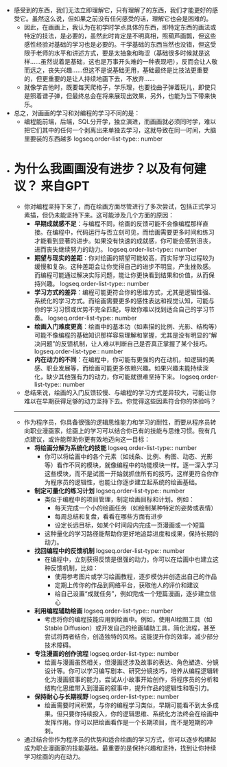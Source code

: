 - 感受到的东西，我们无法立即理解它，只有理解了的东西，我们才能更好的感受它。虽然这么说，但如果之前没有任何感受的话，理解它也会是困难的。
	- 因此，在画画上，我认为在初学时学点具体的东西，即特定东西的画法或特定的技法，是必要的，虽然此时肯定是不明真相，照葫芦画瓢，但这些感性经验对基础的学习也是必要的。干学基础的东西当然也没错，但这受限于老师的水平和讲述方式，要是太抽象和晦涩（基础很多时候就是这样……虽然说着是基础，这也是万事开头难的一种表现吧），反而会让人敬而远之，丧失兴趣……但这不是说基础无用，基础最终是比技法更重要的，但更重要的是让人持续地画下去，不放弃……
	- 就像学吉他时，既要每天爬格子，学乐理，也要找曲子弹着玩儿，即使只是照着谱子弹，但最终总会在将来展现出效果，另外，也能为当下带来快乐。
- 总之，对画画的学习和对编程的学习不同的是：
	- 编程能前端，后端，SQL分开学，独立演进，而画画就必须同时学，难以把它们其中的任何一个剥离出来单独去学习，这就导致在同一时间，大脑里要装的东西越多
	  logseq.order-list-type:: number
- # 为什么我画画没有进步？以及有何建议？ 来自GPT
	- 你对编程坚持下来了，而在绘画方面尽管进行了多次尝试，包括正式学习素描，但仍未能坚持下来。这可能涉及几个方面的原因：
		- **早期成就感不足**：与编程不同，绘画的反馈可能不会像编程那样直接。在编程中，代码运行与否立刻可见，而绘画需要更多时间和练习才能看到显著的进步。如果没有快速的成就感，你可能会感到沮丧，进而丧失继续努力的动力。
		  logseq.order-list-type:: number
		- **期望与现实的差距**：你对绘画的期望可能较高，而实际学习过程较为缓慢和复杂。这种差距会让你觉得自己的进步不明显，产生挫败感。而编程可能通过解决实际问题，能让你更快看到结果和价值，从而保持兴趣。
		  logseq.order-list-type:: number
		- **学习方式的差异**：编程可能更符合你的思维方式，尤其是逻辑性强、系统化的学习方式。而绘画需要更多的感性表达和视觉认知，可能与你的学习习惯或优势不完全匹配，导致你难以找到适合自己的学习节奏。
		  logseq.order-list-type:: number
		- **绘画入门难度更高**：绘画中的基本功（如素描的比例、光影、结构等）可能不像编程的基础知识那样容易理解和掌握，尤其是没有明显的“解决问题”的反馈机制，让人难以判断自己是否真正掌握了某个技巧。
		  logseq.order-list-type:: number
		- **内在动力的不同**：在编程中，你可能有更强的内在动机，如逻辑的美感、职业发展等，而绘画可能更多依赖兴趣。如果兴趣未能持续深化，缺少其他强有力的动力，你可能就很难坚持下来。
		  logseq.order-list-type:: number
	- 总结来说，绘画的入门反馈较慢、与编程的学习方式差异较大，可能让你难以在早期获得足够的动力坚持下去。你觉得这些因素符合你的体验吗？
	- ---
	- 作为程序员，你具备很强的逻辑思维能力和学习的耐性，而要从程序员转向职业漫画家，绘画上的学习可以结合你已有的技能与思维习惯。我有几点建议，或许能帮助你更有效地迈向这一目标：
		- **将绘画分解为系统化的技能**
		  logseq.order-list-type:: number
			- 你可以将绘画中的各个元素（如线条、比例、构图、动态、光影等）看作不同的模块，就像编程中的功能模块一样。逐一深入学习这些模块，而不是试图一开始就抓住所有的技巧。这样更符合你作为程序员的逻辑性，也能让你逐步建立起系统的绘画基础。
		- **制定可量化的练习计划**
		  logseq.order-list-type:: number
			- 类似于编程中的项目管理，制定绘画目标和计划。例如：
				- 每天完成一个小的绘画任务（如绘制某种特定的姿势或表情）
				- 每周总结和复盘，看看在哪些方面有进步
				- 设定长远目标，如某个时间段内完成一页漫画或一个短篇
			- 这种量化的学习路径能帮助你更好地追踪进度和成果，保持长期的动力。
		- **找回编程中的反馈机制**
		  logseq.order-list-type:: number
			- 在编程中，立刻获得反馈是很强的动力。你可以在绘画中也建立这种反馈机制，比如：
				- 使用参考图片或学习绘画教程，逐步模仿并创造出自己的作品
				- 定期上传你的作品到网络平台，获取他人的评价和建议
				- 给自己设置“成就任务”，例如完成一个短篇漫画，逐步建立信心
		- **利用编程辅助绘画**
		  logseq.order-list-type:: number
			- 考虑将你的编程技能应用到绘画中。例如，使用AI绘图工具（如Stable Diffusion）或开发自己的绘画辅助工具，简化流程，甚至尝试将两者结合，创造独特的风格。这能提升你的效率，减少部分技术障碍。
		- **专注漫画的创作流程**
		  logseq.order-list-type:: number
			- 绘画与漫画虽然相关，但漫画还涉及故事的表达、角色塑造、分镜设计等。你可以学习编写剧本、研究分镜技巧，培养从编程逻辑转化为漫画叙事的能力。尝试从小故事开始创作，将程序员的分析和结构化思维带入到漫画的叙事中，提升作品的逻辑性和吸引力。
		- **保持耐心与长期视野**
		  logseq.order-list-type:: number
			- 绘画需要时间积累，与你的编程学习类似，早期可能看不到太多成果。但只要你持续投入，你的逻辑思维、系统化方法终会在绘画中发挥作用。你可以把绘画看作是一个长期项目，而不是短期的冲刺。
	- 通过结合你作为程序员的优势和适合绘画的学习方式，你可以逐步构建起成为职业漫画家的技能基础。最重要的是保持兴趣和坚持，找到让你持续学习绘画的内在动力。